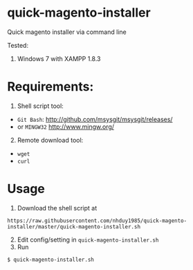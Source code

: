 quick-magento-installer
=======================

Quick magento installer via command line

Tested:
1. Windows 7 with XAMPP 1.8.3

Requirements:
=============

1. Shell script tool:
- ``Git Bash``: http://github.com/msysgit/msysgit/releases/
- or ``MINGW32`` http://www.mingw.org/
2. Remote download tool:
- ``wget``
- ``curl``

Usage
=====

1. Download the shell script at
```
https://raw.githubusercontent.com/nhduy1985/quick-magento-installer/master/quick-magento-installer.sh
```

2. Edit config/setting in ``quick-magento-installer.sh``
3. Run
```
$ quick-magento-installer.sh
```